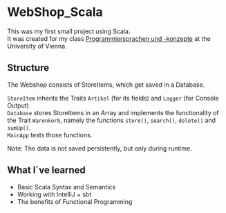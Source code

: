 # WebShop_Scala
This was my first small project using Scala. <br/>
It was created for my class [Programmiersprachen und -konzepte](https://ufind.univie.ac.at/de/course.html?lv=051030&semester=2020W) at the University of Vienna.

## Structure
The Webshop consists of StoreItems, which get saved in a Database. <br/>

`StoreItem` inherits the Traits `Artikel` (for its fields) and `Logger` (for Console Output) <br/>
`Database` stores StoreItems in an Array and implements the functionality of the Trait `Warenkorb`, namely the functions `store()`, `search()`, `delete()` and `sumUp()`. <br/>
`MainApp` tests those functions. <br/>

Note: The data is not saved persistently, but only during runtime.

## What I´ve learned
* Basic Scala Syntax and Semantics
* Working with IntelliJ + sbt
* The benefits of Functional Programming
